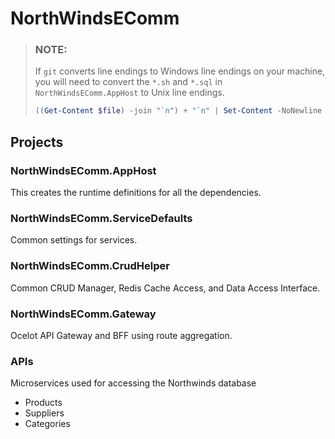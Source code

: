 # NorthWindsEComm
 
> ### NOTE:
> 
> If `git` converts line endings to Windows line endings on your machine, you will need to convert the `*.sh` and `*.sql` in `NorthWindsEComm.AppHost` to Unix line endings. 
> ```powershell
> ((Get-Content $file) -join "`n") + "`n" | Set-Content -NoNewline $file
> ```

## Projects

### NorthWindsEComm.AppHost
This creates the runtime definitions for all the dependencies.

### NorthWindsEComm.ServiceDefaults
Common settings for services.

### NorthWindsEComm.CrudHelper
Common CRUD Manager, Redis Cache Access, and Data Access Interface.

### NorthWindsEComm.Gateway
Ocelot API Gateway and BFF using route aggregation.

### APIs
Microservices used for accessing the Northwinds database
- Products
- Suppliers
- Categories